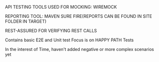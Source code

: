 API TESTING
TOOLS USED FOR MOCKING:
WIREMOCK

REPORTING TOOL: MAVEN SURE FIRE(REPORTS CAN BE FOUND IN SITE FOLDER IN TARGET)

REST-ASSURED FOR VERIFYING REST CALLS

Contains basic E2E and Unit test
Focus is on HAPPY PATH Tests

In the interest of Time, haven't added negative or more complex scenarios yet
